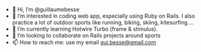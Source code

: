 - 👋 Hi, I’m @guillaumebesse
- 👀 I’m interested in coding web app, especially using Ruby on Rails. I also practice a lot of outdoor sports like running, biking, skiing, kitesurfing....
- 🌱 I’m currently learning Hotwire Turbo (frame & stimulus). 
- 💞️ I’m looking to collaborate on Rails projects around sports
- 📫 How to reach me: use my email gui.besse@gmail.com

<!---
guillaumebesse/guillaumebesse is a ✨ special ✨ repository because its `README.md` (this file) appears on your GitHub profile.
You can click the Preview link to take a look at your changes.
--->

